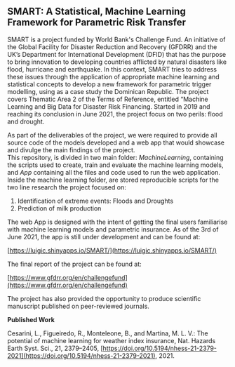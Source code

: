 ## SMART: A Statistical, Machine Learning Framework for Parametric Risk Transfer

SMART is a project funded by World Bank's Challenge Fund. An initiative of the Global Facility for Disaster Reduction and Recovery (GFDRR) and the UK’s Department for International Development (DFID) that has the purpose to bring innovation to developing countries afflicted by natural disasters like flood, hurricane and earthquake. In this context, SMART tries to address these issues through the application of appropriate machine learning and statistical concepts to develop a new framework for parametric trigger modelling, using as a case study the Dominican Republic. The project covers Thematic Area 2 of the Terms of Reference, entitled “Machine Learning and Big Data for Disaster Risk Financing. Started in 2019 and reaching its conclusion in June 2021, the project focus on two perils: flood and drought.  


As part of the deliverables of the project, we were required to provide all source code of the models developed and a web app that would showcase and divulge the main findings of the project.  
This repository, is divided in two main folder: *MachineLearning*, containing the scripts used to create, train and evaluate the machine learning models, and *App* containing all the files and code used to run the web application.  
Inside the machine learning folder, are stored reproducible scripts for the two line research the project focused on:

1. Identification of extreme events: Floods and Droughts
2. Prediction of milk production

The web App is designed with the intent of getting the final users familiarise with machine learning models and parametric insurance. As of the 3rd of June 2021, the app is still under development and can be found at:

[https://luigic.shinyapps.io/SMART/](https://luigic.shinyapps.io/SMART/)

The final report of the project can be found at:

[https://www.gfdrr.org/en/challengefund](https://www.gfdrr.org/en/challengefund)

The project has also provided the opportunity to produce scientific manuscript published on peer-reviewed journals.

**Published Work**

Cesarini, L., Figueiredo, R., Monteleone, B., and Martina, M. L. V.: The potential of machine learning for weather index insurance, Nat. Hazards Earth Syst. Sci., 21, 2379–2405, [https://doi.org/10.5194/nhess-21-2379-2021](https://doi.org/10.5194/nhess-21-2379-2021), 2021.	




